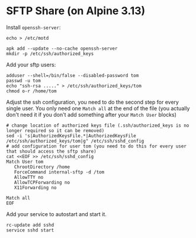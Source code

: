 # SFTP Share (on Alpine 3.13)

Install `openssh-server`:
```shell
echo > /etc/motd

apk add --update --no-cache openssh-server
mkdir -p /etc/ssh/authorized_keys
```

Add your sftp users:
```shell
adduser --shell=/bin/false --disabled-password tom
passwd -u tom
echo "ssh-rsa ....." > /etc/ssh/authorized_keys/tom
chmod o-r /home/tom
```

Adjust the ssh configuration, you need to do the second step for every single user. You only need one `Match all` at the end of the file (you actually don't need it if you don't add something after your `Match User` blocks)
```shell
# change location of authorized keys file (.ssh/authorized_keys is no longer required so it can be removed)
sed -i 's|AuthorizedKeysFile.*|AuthorizedKeysFile /etc/ssh/authorized_keys/tom|g" /etc/ssh/sshd_config
# add configuration for user tom (you need to do this for every user that should access the sftp share)
cat <<EOF >> /etc/ssh/sshd_config
Match User tom
   ChrootDirectory /home
   ForceCommand internal-sftp -d /tom
   AllowTTY no
   AllowTCPForwarding no
   X11Forwarding no

Match all
EOF
```

Add your service to autostart and start it.
```shell
rc-update add sshd
service sshd start
```
